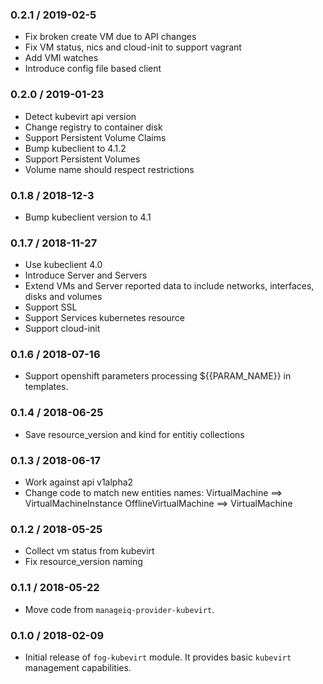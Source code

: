 ### 0.2.1 / 2019-02-5

* Fix broken create VM due to API changes
* Fix VM status, nics and cloud-init to support vagrant
* Add VMI watches
* Introduce config file based client

### 0.2.0 / 2019-01-23

* Detect kubevirt api version
* Change registry to container disk
* Support Persistent Volume Claims
* Bump kubeclient to 4.1.2
* Support Persistent Volumes
* Volume name should respect restrictions

### 0.1.8 / 2018-12-3

* Bump kubeclient version to 4.1

### 0.1.7 / 2018-11-27

* Use kubeclient 4.0
* Introduce Server and Servers
* Extend VMs and Server reported data to include networks, interfaces,
  disks and volumes
* Support SSL
* Support Services kubernetes resource
* Support cloud-init

### 0.1.6 / 2018-07-16

* Support openshift parameters processing ${{PARAM_NAME}} in templates.

### 0.1.4 / 2018-06-25

* Save resource_version and kind for entitiy collections

### 0.1.3 / 2018-06-17

* Work against api v1alpha2
* Change code to match new entities names:
  VirtualMachine ==> VirtualMachineInstance
  OfflineVirtualMachine ==> VirtualMachine

### 0.1.2 / 2018-05-25

* Collect vm status from kubevirt
* Fix resource_version naming

### 0.1.1 / 2018-05-22

* Move code from `manageiq-provider-kubevirt`.

### 0.1.0 / 2018-02-09

* Initial release of `fog-kubevirt` module. It provides basic `kubevirt`
  management capabilities.
